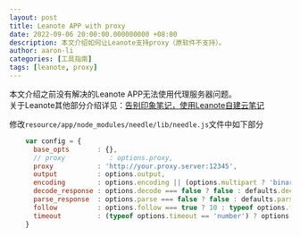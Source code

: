 ```yaml
---
layout: post
title: Leanote APP with proxy
date: 2022-09-06 20:00:00.000000000 +08:00
description: 本文介绍如何让Leanote支持proxy（原软件不支持）。
author: aaron-li
categories: [工具指南]
tags: [leanote, proxy]
---
```


本文介绍之前没有解决的Leanote APP无法使用代理服务器问题。  
关于Leanote其他部分介绍详见：[告别印象笔记，使用Leanote自建云笔记]({{site.url}}/2021/08/leanote-replace-evernote/)

修改`resource/app/node_modules/needle/lib/needle.js`文件中如下部分
```js
    var config = {
      base_opts       : {},
      // proxy           : options.proxy,
      proxy           : 'http://your.proxy.server:12345',
      output          : options.output,
      encoding        : options.encoding || (options.multipart ? 'binary' : defaults.encoding),
      decode_response : options.decode === false ? false : defaults.decode_response,
      parse_response  : options.parse === false ? false : defaults.parse_response,
      follow          : options.follow === true ? 10 : typeof options.follow == 'number' ? options.follow : defaults.follow,
      timeout         : (typeof options.timeout == 'number') ? options.timeout : defaults.timeout
    }
```
